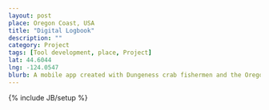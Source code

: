 ```yaml
---
layout: post
place: Oregon Coast, USA
title: "Digital Logbook"
description: ""
category: Project
tags: [Tool development, place, Project]
lat: 44.6044
lng: -124.0547
blurb: A mobile app created with Dungeness crab fishermen and the Oregon Department of Fish and Wildlife that will help track fishing effort and support better fishery management and business planning.
---
```

{% include JB/setup %}
